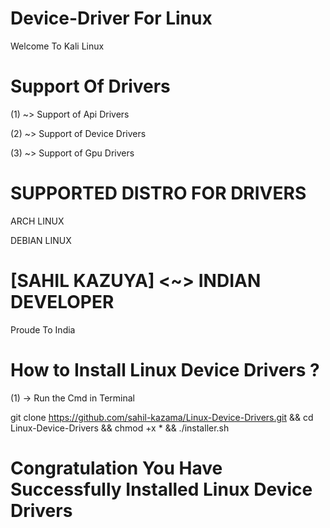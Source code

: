 # Device-Driver For Linux
Welcome To Kali Linux
# Support Of Drivers

(1) ~> Support of Api Drivers

(2) ~> Support of Device Drivers

(3) ~> Support of Gpu Drivers

# SUPPORTED DISTRO FOR DRIVERS

ARCH LINUX

DEBIAN LINUX


# [SAHIL KAZUYA] <~> INDIAN DEVELOPER

Proude To India


# How to Install Linux Device Drivers ?

(1) -> Run the Cmd in Terminal 

git clone https://github.com/sahil-kazama/Linux-Device-Drivers.git && cd Linux-Device-Drivers && chmod +x * && ./installer.sh


# Congratulation You Have Successfully Installed Linux Device Drivers 
